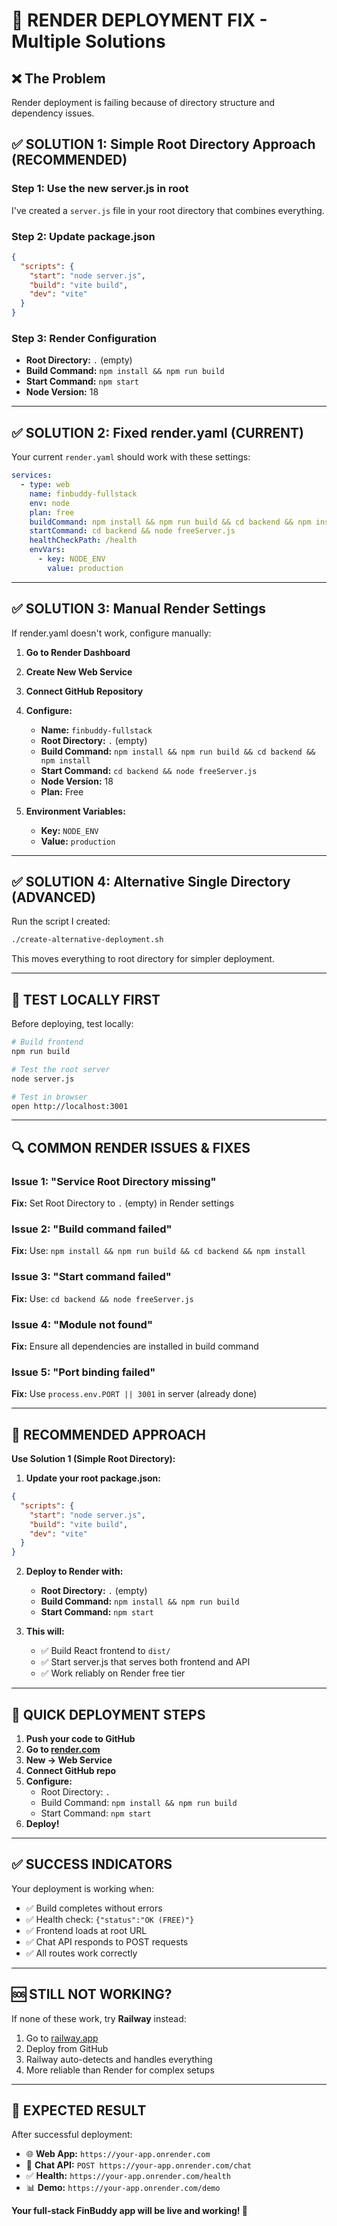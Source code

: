 # 🚀 RENDER DEPLOYMENT FIX - Multiple Solutions

## ❌ The Problem
Render deployment is failing because of directory structure and dependency issues.

## ✅ SOLUTION 1: Simple Root Directory Approach (RECOMMENDED)

### Step 1: Use the new server.js in root
I've created a `server.js` file in your root directory that combines everything.

### Step 2: Update package.json
```json
{
  "scripts": {
    "start": "node server.js",
    "build": "vite build",
    "dev": "vite"
  }
}
```

### Step 3: Render Configuration
- **Root Directory:** `.` (empty)
- **Build Command:** `npm install && npm run build`
- **Start Command:** `npm start`
- **Node Version:** 18

---

## ✅ SOLUTION 2: Fixed render.yaml (CURRENT)

Your current `render.yaml` should work with these settings:

```yaml
services:
  - type: web
    name: finbuddy-fullstack
    env: node
    plan: free
    buildCommand: npm install && npm run build && cd backend && npm install
    startCommand: cd backend && node freeServer.js
    healthCheckPath: /health
    envVars:
      - key: NODE_ENV
        value: production
```

---

## ✅ SOLUTION 3: Manual Render Settings

If render.yaml doesn't work, configure manually:

1. **Go to Render Dashboard**
2. **Create New Web Service**
3. **Connect GitHub Repository**
4. **Configure:**
   - **Name:** `finbuddy-fullstack`
   - **Root Directory:** `.` (empty)
   - **Build Command:** `npm install && npm run build && cd backend && npm install`
   - **Start Command:** `cd backend && node freeServer.js`
   - **Node Version:** 18
   - **Plan:** Free

5. **Environment Variables:**
   - **Key:** `NODE_ENV`
   - **Value:** `production`

---

## ✅ SOLUTION 4: Alternative Single Directory (ADVANCED)

Run the script I created:
```bash
./create-alternative-deployment.sh
```

This moves everything to root directory for simpler deployment.

---

## 🧪 TEST LOCALLY FIRST

Before deploying, test locally:

```bash
# Build frontend
npm run build

# Test the root server
node server.js

# Test in browser
open http://localhost:3001
```

---

## 🔍 COMMON RENDER ISSUES & FIXES

### Issue 1: "Service Root Directory missing"
**Fix:** Set Root Directory to `.` (empty) in Render settings

### Issue 2: "Build command failed"
**Fix:** Use: `npm install && npm run build && cd backend && npm install`

### Issue 3: "Start command failed"
**Fix:** Use: `cd backend && node freeServer.js`

### Issue 4: "Module not found"
**Fix:** Ensure all dependencies are installed in build command

### Issue 5: "Port binding failed"
**Fix:** Use `process.env.PORT || 3001` in server (already done)

---

## 🎯 RECOMMENDED APPROACH

**Use Solution 1 (Simple Root Directory):**

1. **Update your root package.json:**
```json
{
  "scripts": {
    "start": "node server.js",
    "build": "vite build",
    "dev": "vite"
  }
}
```

2. **Deploy to Render with:**
   - **Root Directory:** `.` (empty)
   - **Build Command:** `npm install && npm run build`
   - **Start Command:** `npm start`

3. **This will:**
   - ✅ Build React frontend to `dist/`
   - ✅ Start server.js that serves both frontend and API
   - ✅ Work reliably on Render free tier

---

## 🚀 QUICK DEPLOYMENT STEPS

1. **Push your code to GitHub**
2. **Go to [render.com](https://render.com)**
3. **New → Web Service**
4. **Connect GitHub repo**
5. **Configure:**
   - Root Directory: `.`
   - Build Command: `npm install && npm run build`
   - Start Command: `npm start`
6. **Deploy!**

---

## ✅ SUCCESS INDICATORS

Your deployment is working when:
- ✅ Build completes without errors
- ✅ Health check: `{"status":"OK (FREE)"}`
- ✅ Frontend loads at root URL
- ✅ Chat API responds to POST requests
- ✅ All routes work correctly

---

## 🆘 STILL NOT WORKING?

If none of these work, try **Railway** instead:
1. Go to [railway.app](https://railway.app)
2. Deploy from GitHub
3. Railway auto-detects and handles everything
4. More reliable than Render for complex setups

---

## 🎉 EXPECTED RESULT

After successful deployment:
- 🌐 **Web App:** `https://your-app.onrender.com`
- 💬 **Chat API:** `POST https://your-app.onrender.com/chat`
- ✅ **Health:** `https://your-app.onrender.com/health`
- 📊 **Demo:** `https://your-app.onrender.com/demo`

**Your full-stack FinBuddy app will be live and working! 🚀**
